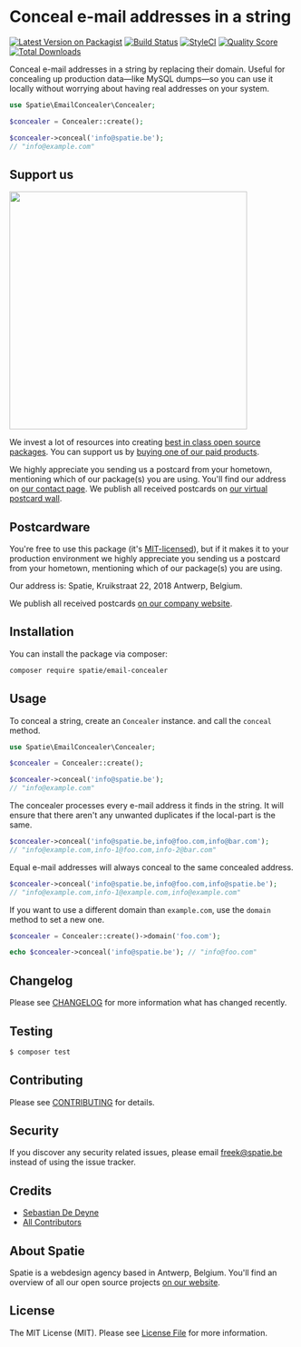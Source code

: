 # Conceal e-mail addresses in a string

[![Latest Version on Packagist](https://img.shields.io/packagist/v/spatie/email-concealer.svg?style=flat-square)](https://packagist.org/packages/spatie/email-concealer)
[![Build Status](https://img.shields.io/travis/spatie/email-concealer/master.svg?style=flat-square)](https://travis-ci.org/spatie/email-concealer)
[![StyleCI](https://styleci.io/repos/88886061/shield?branch=master)](https://styleci.io/repos/88886061)
[![Quality Score](https://img.shields.io/scrutinizer/g/spatie/email-concealer.svg?style=flat-square)](https://scrutinizer-ci.com/g/spatie/email-concealer)
[![Total Downloads](https://img.shields.io/packagist/dt/spatie/email-concealer.svg?style=flat-square)](https://packagist.org/packages/spatie/email-concealer)

Conceal e-mail addresses in a string by replacing their domain. Useful for concealing up production data—like MySQL dumps—so you can use it locally without worrying about having real addresses on your system.

```php
use Spatie\EmailConcealer\Concealer;

$concealer = Concealer::create();

$concealer->conceal('info@spatie.be');
// "info@example.com"
```

## Support us

[<img src="https://github-ads.s3.eu-central-1.amazonaws.com/email-concealer.jpg?t=1" width="419px" />](https://spatie.be/github-ad-click/email-concealer)

We invest a lot of resources into creating [best in class open source packages](https://spatie.be/open-source). You can support us by [buying one of our paid products](https://spatie.be/open-source/support-us).

We highly appreciate you sending us a postcard from your hometown, mentioning which of our package(s) you are using. You'll find our address on [our contact page](https://spatie.be/about-us). We publish all received postcards on [our virtual postcard wall](https://spatie.be/open-source/postcards).

## Postcardware

You're free to use this package (it's [MIT-licensed](LICENSE.md)), but if it makes it to your production environment we highly appreciate you sending us a postcard from your hometown, mentioning which of our package(s) you are using.

Our address is: Spatie, Kruikstraat 22, 2018 Antwerp, Belgium.

We publish all received postcards [on our company website](https://spatie.be/en/opensource/postcards).

## Installation

You can install the package via composer:

``` bash
composer require spatie/email-concealer
```

## Usage

To conceal a string, create an `Concealer` instance. and call the `conceal` method.

```php
use Spatie\EmailConcealer\Concealer;

$concealer = Concealer::create();

$concealer->conceal('info@spatie.be');
// "info@example.com"
```

The concealer processes every e-mail address it finds in the string. It will ensure that there aren't any unwanted duplicates if the local-part is the same. 

```php
$concealer->conceal('info@spatie.be,info@foo.com,info@bar.com');
// "info@example.com,info-1@foo.com,info-2@bar.com"
```

Equal e-mail addresses will always conceal to the same concealed address.

```php
$concealer->conceal('info@spatie.be,info@foo.com,info@spatie.be');
// "info@example.com,info-1@example.com,info@example.com"
```

If you want to use a different domain than `example.com`, use the `domain` method to set a new one.

```php
$concealer = Concealer::create()->domain('foo.com');

echo $concealer->conceal('info@spatie.be'); // "info@foo.com"
```

## Changelog

Please see [CHANGELOG](CHANGELOG.md) for more information what has changed recently.

## Testing

``` bash
$ composer test
```

## Contributing

Please see [CONTRIBUTING](.github/CONTRIBUTING.md) for details.

## Security

If you discover any security related issues, please email freek@spatie.be instead of using the issue tracker.

## Credits

- [Sebastian De Deyne](https://github.com/sebastiandedeyne)
- [All Contributors](../../contributors)

## About Spatie

Spatie is a webdesign agency based in Antwerp, Belgium. You'll find an overview of all our open source projects [on our website](https://spatie.be/opensource).

## License

The MIT License (MIT). Please see [License File](LICENSE.md) for more information.

